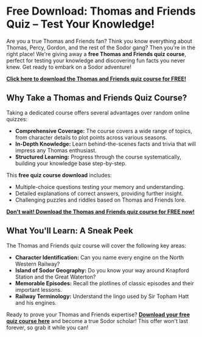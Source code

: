 # Free Download: Thomas and Friends Quiz – Test Your Knowledge!

Are you a true Thomas and Friends fan? Think you know everything about Thomas, Percy, Gordon, and the rest of the Sodor gang? Then you're in the right place! We're giving away a **free Thomas and Friends quiz course**, perfect for testing your knowledge and discovering fun facts you never knew. Get ready to embark on a Sodor adventure!

[**Click here to download the Thomas and Friends quiz course for FREE!**](https://udemywork.com/thomas-and-friends-quiz)

## Why Take a Thomas and Friends Quiz Course?

Taking a dedicated course offers several advantages over random online quizzes:

*   **Comprehensive Coverage:** The course covers a wide range of topics, from character details to plot points across various seasons.
*   **In-Depth Knowledge:** Learn behind-the-scenes facts and trivia that will impress any Thomas enthusiast.
*   **Structured Learning:** Progress through the course systematically, building your knowledge base step-by-step.

This **free quiz course download** includes:

*   Multiple-choice questions testing your memory and understanding.
*   Detailed explanations of correct answers, providing further insight.
*   Challenging puzzles and riddles based on Thomas and Friends lore.

[**Don't wait! Download the Thomas and Friends quiz course for FREE now!**](https://udemywork.com/thomas-and-friends-quiz)

## What You'll Learn: A Sneak Peek

The Thomas and Friends quiz course will cover the following key areas:

*   **Character Identification:** Can you name every engine on the North Western Railway?
*   **Island of Sodor Geography:** Do you know your way around Knapford Station and the Great Waterton?
*   **Memorable Episodes:** Recall the plotlines of classic episodes and their important lessons.
*   **Railway Terminology:** Understand the lingo used by Sir Topham Hatt and his engines.

Ready to prove your Thomas and Friends expertise? **[Download your free quiz course here](https://udemywork.com/thomas-and-friends-quiz)** and become a true Sodor scholar! This offer won't last forever, so grab it while you can!

